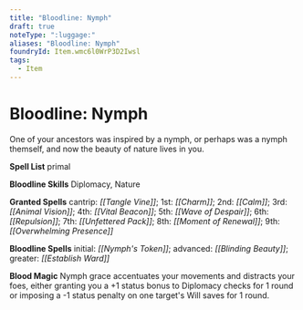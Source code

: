 ```yaml
---
title: "Bloodline: Nymph"
draft: true
noteType: ":luggage:"
aliases: "Bloodline: Nymph"
foundryId: Item.wmc6l0WrP3D2Iwsl
tags:
  - Item
---
```


# Bloodline: Nymph

One of your ancestors was inspired by a nymph, or perhaps was a nymph themself, and now the beauty of nature lives in you.

**Spell List** primal

**Bloodline Skills** Diplomacy, Nature

**Granted Spells** cantrip: _[[Tangle Vine]]_; 1st: _[[Charm]]_; 2nd: _[[Calm]]_; 3rd: _[[Animal Vision]]_; 4th: _[[Vital Beacon]]_; 5th: _[[Wave of Despair]]_; 6th: _[[Repulsion]]_; 7th: _[[Unfettered Pack]]_; 8th: _[[Moment of Renewal]]_; 9th: _[[Overwhelming Presence]]_

**Bloodline Spells** initial: _[[Nymph's Token]]_; advanced: _[[Blinding Beauty]]_; greater: _[[Establish Ward]]_

**Blood Magic** Nymph grace accentuates your movements and distracts your foes, either granting you a +1 status bonus to Diplomacy checks for 1 round or imposing a -1 status penalty on one target's Will saves for 1 round.



